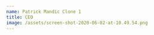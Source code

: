 ```yaml
---
name: Patrick Mandic Clone 1
title: CEO
image: /assets/screen-shot-2020-06-02-at-10.49.54.png
---
```

